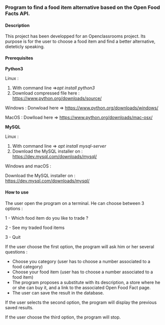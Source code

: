 ### **Program to find a food item alternative based on the Open Food Facts API.**

#### **Description**


This project has been developped for an Openclassrooms project.
Its purpose is for the user to choose a food item and find a better alternative, dieteticly speaking.


#### Prerequisites

**Python3**  

Linux : 
1) With command line =>_apt install python3_
2) Download compressed file here : https://www.python.org/downloads/source/ 

Windows : Donwload here => https://www.python.org/downloads/windows/

MacOS : Dowlload here => https://www.python.org/downloads/mac-osx/

**MySQL**

Linux : 

1) With command line => _apt install mysql-server_
2) Download the MySQL installer on : https://dev.mysql.com/downloads/mysql/

Windows and macOS :

Download the MySQL installer on : https://dev.mysql.com/downloads/mysql/


#### How to use

The user open the program on a terminal. He can choose between 3 options :


1 - Which food item do you like to trade ?

2 - See my traded food items

3 - Quit

If the user choose the first option, the program will ask him or her several questions :


- Choose you category (user has to choose a number associated to a food category)
- Choose your food item (user has to choose a number associated to a food item)
- The program proposes a substitute with its description, a store where he or she can buy it, and a link to the associated Open Food Fact page.
- The user can save the result in the database.

If the user selects the second option, the program will display the previous saved results.

If the user choose the third option, the program will stop.




